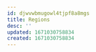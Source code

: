 ```yaml
---
id: djwvwbmugowl4tjpf8a8mgs
title: Regions
desc: ''
updated: 1671030758834
created: 1671030758834
---
```

